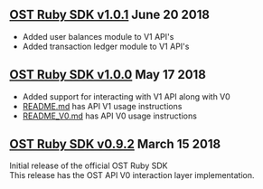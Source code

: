 [OST Ruby SDK v1.0.1](https://github.com/OpenSTFoundation/ost-sdk-ruby/tree/v1.0.1) June 20 2018
---

* Added user balances module to V1 API's
* Added transaction ledger module to V1 API's

[OST Ruby SDK v1.0.0](https://github.com/OpenSTFoundation/ost-sdk-ruby/tree/v1.0.0) May 17 2018
---

* Added support for interacting with V1 API along with V0 
* [README.md](README.md) has API V1 usage instructions
* [README_V0.md](README.md) has API V0 usage instructions  

[OST Ruby SDK v0.9.2](https://github.com/OpenSTFoundation/ost-sdk-ruby/tree/v0.9.2) March 15 2018
---
Initial release of the official OST Ruby SDK<br />
This release has the OST API V0 interaction layer implementation.